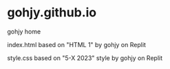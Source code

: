 # gohjy.github.io
gohjy home

index.html based on "HTML 1" by gohjy on Replit

style.css based on "5-X 2023" style by gohjy on Replit
